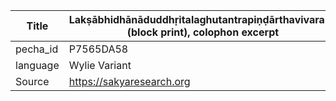 |Title | Lakṣābhidhānāduddhṛitalaghutantrapiṇḍārthavivaraṇa (block print), colophon excerpt 
| --- | --- 
|pecha_id | P7565DA58
|language | Wylie Variant
|Source | https://sakyaresearch.org